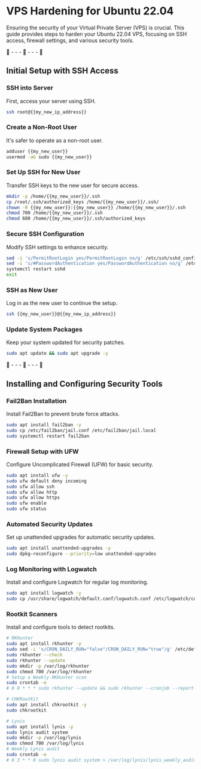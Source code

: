 # VPS Hardening for Ubuntu 22.04

Ensuring the security of your Virtual Private Server (VPS) is crucial. This guide provides steps to harden your Ubuntu 22.04 VPS, focusing on SSH access, firewall settings, and various security tools.

🌿 - - - 🌿 - - - 🌿

## Initial Setup with SSH Access

### SSH into Server
First, access your server using SSH.

```bash
ssh root@{{my_new_ip_address}}
```

### Create a Non-Root User
It's safer to operate as a non-root user.

```bash
adduser {{my_new_user}}
usermod -aG sudo {{my_new_user}}
```

### Set Up SSH for New User
Transfer SSH keys to the new user for secure access.

```bash
mkdir -p /home/{{my_new_user}}/.ssh
cp /root/.ssh/authorized_keys /home/{{my_new_user}}/.ssh/
chown -R {{my_new_user}}:{{my_new_user}} /home/{{my_new_user}}/.ssh
chmod 700 /home/{{my_new_user}}/.ssh
chmod 600 /home/{{my_new_user}}/.ssh/authorized_keys
```

### Secure SSH Configuration
Modify SSH settings to enhance security.

```bash
sed -i 's/PermitRootLogin yes/PermitRootLogin no/g' /etc/ssh/sshd_config
sed -i 's/#PasswordAuthentication yes/PasswordAuthentication no/g' /etc/ssh/sshd_config
systemctl restart sshd
exit
```

### SSH as New User
Log in as the new user to continue the setup.

```bash
ssh {{my_new_user}}@{{my_new_ip_address}}
```

### Update System Packages
Keep your system updated for security patches.

```bash
sudo apt update && sudo apt upgrade -y
```

🌿 - - - 🌿 - - - 🌿

## Installing and Configuring Security Tools

### Fail2Ban Installation
Install Fail2Ban to prevent brute force attacks.

```bash
sudo apt install fail2ban -y
sudo cp /etc/fail2ban/jail.conf /etc/fail2ban/jail.local
sudo systemctl restart fail2ban
```

### Firewall Setup with UFW
Configure Uncomplicated Firewall (UFW) for basic security.

```bash
sudo apt install ufw -y
sudo ufw default deny incoming
sudo ufw allow ssh
sudo ufw allow http
sudo ufw allow https
sudo ufw enable
sudo ufw status
```

### Automated Security Updates
Set up unattended upgrades for automatic security updates.

```bash
sudo apt install unattended-upgrades -y
sudo dpkg-reconfigure --priority=low unattended-upgrades
```

### Log Monitoring with Logwatch
Install and configure Logwatch for regular log monitoring.

```bash
sudo apt install logwatch -y
sudo cp /usr/share/logwatch/default.conf/logwatch.conf /etc/logwatch/conf/logwatch.conf
```

### Rootkit Scanners
Install and configure tools to detect rootkits.

```bash
# RKHunter
sudo apt install rkhunter -y
sudo sed -i 's/CRON_DAILY_RUN="false"/CRON_DAILY_RUN="true"/g' /etc/default/rkhunter
sudo rkhunter --check
sudo rkhunter --update
sudo mkdir -p /var/log/rkhunter
sudo chmod 700 /var/log/rkhunter
# Setup a Weekly RKHunter scan
sudo crontab -e
# 0 0 * * * sudo rkhunter --update && sudo rkhunter --cronjob --report-warnings-only > /var/log/rkhunter/rkhunter_$(date +\%Y-\%m-\%d).log

# CHKRootKit
sudo apt install chkrootkit -y
sudo chkrootkit

# Lynis
sudo apt install lynis -y
sudo lynis audit system
sudo mkdir -p /var/log/lynis
sudo chmod 700 /var/log/lynis
# Weekly Lynis audit
sudo crontab -e
# 0 3 * * 0 sudo lynis audit system > /var/log/lynis/lynis_weekly_audit_$(date +\%Y-\%m-\%d).log
```
